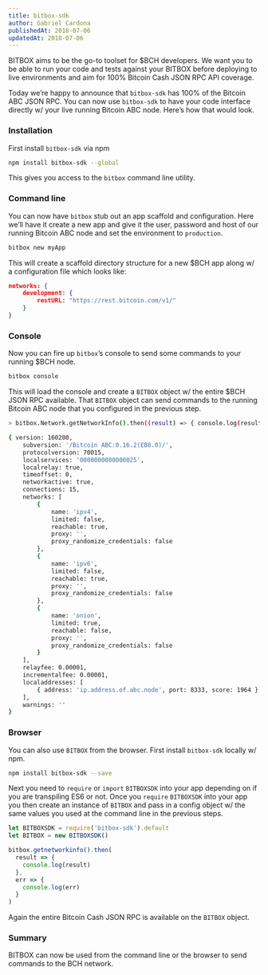 ```yaml
---
title: bitbox-sdk
author: Gabriel Cardona
publishedAt: 2018-07-06
updatedAt: 2018-07-06
---
```


BITBOX aims to be the go-to toolset for \$BCH developers. We want you to be able to run your code and tests against your BITBOX before deploying to live environments and aim for 100% Bitcoin Cash JSON RPC API coverage.

Today we’re happy to announce that `bitbox-sdk` has 100% of the Bitcoin ABC JSON RPC. You can now use `bitbox-sdk` to have your code interface directly w/ your live running Bitcoin ABC node. Here’s how that would look.

### Installation

First install `bitbox-sdk` via npm

```bash
npm install bitbox-sdk --global
```

This gives you access to the `bitbox` command line utility.

### Command line

You can now have `bitbox` stub out an app scaffold and configuration. Here we’ll have it create a new app and give it the user, password and host of our running Bitcoin ABC node and set the environment to `production`.

```bash
bitbox new myApp
```

This will create a scaffold directory structure for a new \$BCH app along w/ a configuration file which looks like:

```json
networks: {
    development: {
        restURL: "https://rest.bitcoin.com/v1/"
    }
}
```

### Console

Now you can fire up `bitbox`’s console to send some commands to your running \$BCH node.

```bash
bitbox console
```

This will load the console and create a `BITBOX` object w/ the entire \$BCH JSON RPC available. That `BITBOX` object can send commands to the running Bitcoin ABC node that you configured in the previous step.

```bash
> bitbox.Network.getNetworkInfo().then((result) => { console.log(result); }, (err) => { console.log(err); });

{ version: 160200,
    subversion: '/Bitcoin ABC:0.16.2(EB8.0)/',
    protocolversion: 70015,
    localservices: '0000000000000025',
    localrelay: true,
    timeoffset: 0,
    networkactive: true,
    connections: 15,
    networks: [
        {
            name: 'ipv4',
            limited: false,
            reachable: true,
            proxy: '',
            proxy_randomize_credentials: false
        },
        {
            name: 'ipv6',
            limited: false,
            reachable: true,
            proxy: '',
            proxy_randomize_credentials: false
        },
        {
            name: 'onion',
            limited: true,
            reachable: false,
            proxy: '',
            proxy_randomize_credentials: false
        }
    ],
    relayfee: 0.00001,
    incrementalfee: 0.00001,
    localaddresses: [
        { address: 'ip.address.of.abc.node', port: 8333, score: 1964 }
    ],
    warnings: ''
}
```

### Browser

You can also use `BITBOX` from the browser. First install `bitbox-sdk` locally w/ npm.

```bash
npm install bitbox-sdk --save
```

Next you need to `require` or `import` `BITBOXSDK` into your app depending on if you are transpiling ES6 or not. Once you `require` `BITBOXSDK` into your app you then create an instance of `BITBOX` and pass in a config object w/ the same values you used at the command line in the previous steps.

```javascript
let BITBOXSDK = require('bitbox-sdk').default
let BITBOX = new BITBOXSDK()

bitbox.getnetworkinfo().then(
  result => {
    console.log(result)
  },
  err => {
    console.log(err)
  }
)
```

Again the entire Bitcoin Cash JSON RPC is available on the `BITBOX` object.

### Summary

BITBOX can now be used from the command line or the browser to send commands to the BCH network.
